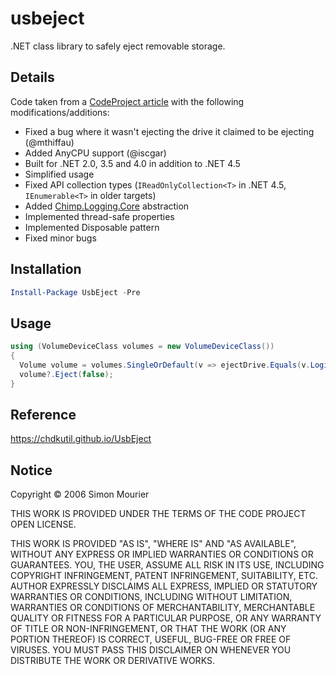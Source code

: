 # usbeject

.NET class library to safely eject removable storage.


## Details

Code taken from a [CodeProject article](https://www.codeproject.com/Articles/13530/Eject-USB-disks-using-C)
with the following modifications/additions:

* Fixed a bug where it wasn't ejecting the drive it claimed to be ejecting (@mthiffau)
* Added AnyCPU support (@iscgar)
* Built for .NET 2.0, 3.5 and 4.0 in addition to .NET 4.5
* Simplified usage
* Fixed API collection types (`IReadOnlyCollection<T>` in .NET 4.5, `IEnumerable<T>` in older targets)
* Added [Chimp.Logging.Core](https://github.com/CHDKUtil/Chimp.Logging.Core) abstraction
* Implemented thread-safe properties
* Implemented Disposable pattern
* Fixed minor bugs


## Installation

```powershell
Install-Package UsbEject -Pre
```


## Usage

```csharp
using (VolumeDeviceClass volumes = new VolumeDeviceClass())
{
  Volume volume = volumes.SingleOrDefault(v => ejectDrive.Equals(v.LogicalDrive));
  volume?.Eject(false);
}
```


## Reference

https://chdkutil.github.io/UsbEject


## Notice

Copyright © 2006 Simon Mourier

THIS WORK IS PROVIDED UNDER THE TERMS OF THE CODE PROJECT OPEN LICENSE.

THIS WORK IS PROVIDED "AS IS", "WHERE IS" AND "AS AVAILABLE", WITHOUT ANY EXPRESS OR IMPLIED WARRANTIES OR CONDITIONS OR GUARANTEES.
YOU, THE USER, ASSUME ALL RISK IN ITS USE, INCLUDING COPYRIGHT INFRINGEMENT, PATENT INFRINGEMENT, SUITABILITY, ETC.
AUTHOR EXPRESSLY DISCLAIMS ALL EXPRESS, IMPLIED OR STATUTORY WARRANTIES OR CONDITIONS, INCLUDING WITHOUT LIMITATION, WARRANTIES OR
CONDITIONS OF MERCHANTABILITY, MERCHANTABLE QUALITY OR FITNESS FOR A PARTICULAR PURPOSE, OR ANY WARRANTY OF TITLE OR NON-INFRINGEMENT,
OR THAT THE WORK (OR ANY PORTION THEREOF) IS CORRECT, USEFUL, BUG-FREE OR FREE OF VIRUSES. YOU MUST PASS THIS DISCLAIMER ON WHENEVER
YOU DISTRIBUTE THE WORK OR DERIVATIVE WORKS.

